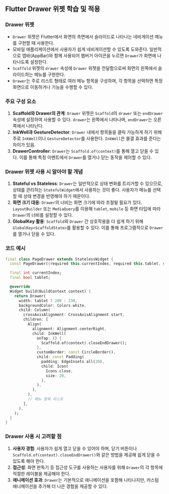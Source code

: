 ## Flutter Drawer 위젯 학습 및 적용 

### Drawer 위젯

- `Drawer` 위젯은 Flutter에서 화면의 측면에서 슬라이드로 나타나는 네비게이션 메뉴를 구현할 때 사용한다. 
- 모바일 애플리케이션에서 사용자가 쉽게 네비게이션할 수 있도록 도와준다. 일반적으로 앱바(AppBar)와 함께 사용되어 햄버거 아이콘을 누르면 `Drawer`가 화면에 나타나도록 설정한다.
- `Scaffold` 위젯의 `drawer` 속성에 `Drawer` 위젯을 전달함으로써 화면의 왼쪽에서 슬라이드하는 메뉴를 구현한다.
- `Drawer`는 주로 리스트 형태로 여러 메뉴 항목을 구성하며, 각 항목을 선택하면 특정 화면으로 이동하거나 기능을 수행할 수 있다.

### 주요 구성 요소

1. **Scaffold와 Drawer의 관계**: `Drawer` 위젯은 `Scaffold`의 `drawer` 또는 `endDrawer` 속성에 설정하여 사용할 수 있다. `drawer`는 왼쪽에서 나타나며, `endDrawer`는 오른쪽에서 나타난다.
2. **InkWell과 GestureDetector**: `Drawer` 내에서 항목들을 클릭 가능하게 하기 위해 주로 `InkWell`이나 `GestureDetector`를 사용한다. `InkWell`은 물결 효과를 준다는 차이가 있음.
3. **DrawerController**: `Drawer`는 `Scaffold.of(context)`를 통해 열고 닫을 수 있다. 이를 통해 특정 이벤트에서 `Drawer`를 열거나 닫는 동작을 제어할 수 있다.

### Drawer 위젯 사용 시 알아야 할 개념

1. **Stateful vs Stateless**: `Drawer`는 일반적으로 상태 변화를 트리거할 수 있으므로, 상태를 관리하는 `StatefulWidget`에서 사용하는 것이 좋다. 사용자가 메뉴를 선택할 때 상태 변경을 반영해야 하기 때문이다.
2. **화면 크기 대응**: `Drawer`의 너비는 화면 크기에 따라 조절될 필요가 있다. `LayoutBuilder` 또는 `MediaQuery`를 이용해 `tablet`, `mobile` 등 화면 타입에 따라 `Drawer`의 너비를 설정할 수 있다.
3. **GlobalKey 활용**: `Scaffold`와 `Drawer` 간 상호작용을 더 쉽게 하기 위해 `GlobalKey<ScaffoldState>`를 활용할 수 있다. 이를 통해 프로그램적으로 `Drawer`를 열거나 닫을 수 있다.

### 코드 예시

```dart
final class PageDrawer extends StatelessWidget {
  const PageDrawer({required this.currentIndex, required this.tablet, super.key});

  final int currentIndex;
  final bool tablet;

  @override
  Widget build(BuildContext context) {
    return Drawer(
      width: tablet ? 280 : 230,
      backgroundColor: Colors.white,
      child: Column(
        crossAxisAlignment: CrossAxisAlignment.start,
        children: [
          Align(
            alignment: Alignment.centerRight,
            child: InkWell(
              onTap: () {
                Scaffold.of(context).closeEndDrawer();
              },
              customBorder: const CircleBorder(),
              child: const Padding(
                padding: EdgeInsets.all(20),
                child: Icon(
                  Icons.close,
                  size: 20,
                ),
              ),
            ),
          ),
          // 메뉴 항목 리스트
        ],
      ),
    );
  }
}
```

### Drawer 사용 시 고려할 점

1. **사용자 경험**: 사용자가 쉽게 열고 닫을 수 있어야 하며, 닫기 버튼이나 `Scaffold.of(context).closeEndDrawer()`와 같은 방법을 제공해 쉽게 닫을 수 있도록 해야 한다.
2. **접근성**: 화면 판독기 등 접근성 도구를 사용하는 사용자를 위해 `Drawer`의 각 항목에 적절한 레이블을 제공해야 한다.
3. **애니메이션 효과**: `Drawer`는 기본적으로 애니메이션을 포함해 나타나지만, 커스텀 애니메이션을 추가해 더 나은 경험을 제공할 수 있다.
